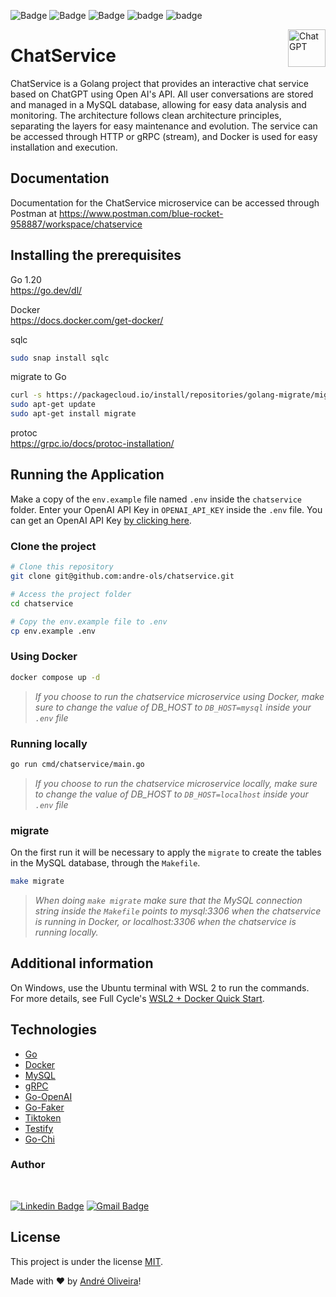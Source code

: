   ![Badge](https://img.shields.io/static/v1?label=Go&message=1.20&color=blue&style=flat&logo=go)
   ![Badge](https://img.shields.io/static/v1?label=Docker&message=23.0.5&color=blue&style=flat&logo=docker)
   ![Badge](https://img.shields.io/static/v1?label=MySQL&message=8&color=blue&style=flat&logo=mysql)
   ![badge](https://img.shields.io/github/last-commit/andre-ols/chatservice)
   ![badge](https://img.shields.io/static/v1?label=license&message=MIT&color)

<a href="https://openai.com/blog/chatgpt/">
   <img src="https://freelogopng.com/images/all_img/1681038628chatgpt-icon-logo.png" alt="ChatGPT" title="ChatGPT" align="right" height="60" />
</a>

# ChatService

ChatService is a Golang project that provides an interactive chat service based on ChatGPT using Open AI's API. All user conversations are stored and managed in a MySQL database, allowing for easy data analysis and monitoring. The architecture follows clean architecture principles, separating the layers for easy maintenance and evolution. The service can be accessed through HTTP or gRPC (stream), and Docker is used for easy installation and execution.

## Documentation

Documentation for the ChatService microservice can be accessed through Postman at https://www.postman.com/blue-rocket-958887/workspace/chatservice

## Installing the prerequisites

Go 1.20\
https://go.dev/dl/

Docker\
https://docs.docker.com/get-docker/

sqlc

```bash
sudo snap install sqlc
```

migrate to Go

```bash
curl -s https://packagecloud.io/install/repositories/golang-migrate/migrate/script.deb.sh | sudo bash
sudo apt-get update
sudo apt-get install migrate
```

protoc\
https://grpc.io/docs/protoc-installation/

## Running the Application

Make a copy of the `env.example` file named `.env` inside the `chatservice` folder. Enter your OpenAI API Key in `OPENAI_API_KEY` inside the `.env` file. You can get an OpenAI API Key [by clicking here](https://platform.openai.com/account/api-keys).

### Clone the project

```bash
# Clone this repository
git clone git@github.com:andre-ols/chatservice.git

# Access the project folder
cd chatservice

# Copy the env.example file to .env
cp env.example .env
```

### Using Docker

```bash
docker compose up -d
```

> _If you choose to run the chatservice microservice using Docker, make sure to change the value of DB_HOST to `DB_HOST=mysql` inside your `.env` file_

### Running locally

```bash
go run cmd/chatservice/main.go
```

> _If you choose to run the chatservice microservice locally, make sure to change the value of DB_HOST to `DB_HOST=localhost` inside your `.env` file_

### migrate

On the first run it will be necessary to apply the `migrate` to create the tables in the MySQL database, through the `Makefile`.

```bash
make migrate
```

> *When doing `make migrate` make sure that the MySQL connection string inside the `Makefile` points to *mysql:3306* when the chatservice is running in Docker, or *localhost:3306* when the chatservice is running locally.*

## Additional information

On Windows, use the Ubuntu terminal with WSL 2 to run the commands.\
For more details, see Full Cycle's [WSL2 + Docker Quick Start](https://github.com/codeedu/wsl2-docker-quickstart).

## Technologies

- [Go](https://golang.org/)
- [Docker](https://www.docker.com/)
- [MySQL](https://www.mysql.com/)
- [gRPC](https://grpc.io/)
- [Go-OpenAI](https://github.com/sashabaranov/go-openai)
- [Go-Faker](https://github.com/go-faker/faker/v4)
- [Tiktoken](https://github.com/pkoukk/tiktoken-go)
- [Testify](https://github.com/stretchr/testify)
- [Go-Chi](github.com/go-chi/chi/v5)

### Author

<br />

[![Linkedin Badge](https://img.shields.io/badge/-André-blue?style=flat-square&logo=Linkedin&logoColor=white&link=https://www.linkedin.com/in/andre-ols/)](https://www.linkedin.com/in/andre-ols/)
[![Gmail Badge](https://img.shields.io/badge/-contato.andreols@gmail.com-c14438?style=flat-square&logo=Gmail&logoColor=white&link=mailto:contato.andreols@gmail.com)](mailto:contato.andreols@gmail.com)

## License

This project is under the license [MIT](./LICENSE).

<p>Made with ❤️ by <a href="https://www.linkedin.com/in/andre-ols/">André Oliveira</a>!</p>
